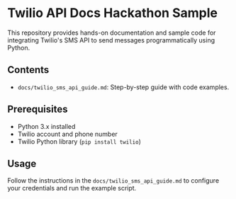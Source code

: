 # Twilio API Docs Hackathon Sample
This repository provides hands-on documentation and sample code for integrating Twilio's SMS API to send messages programmatically using Python. 

## Contents
- `docs/twilio_sms_api_guide.md`: Step-by-step guide with code examples.

## Prerequisites
- Python 3.x installed
- Twilio account and phone number
- Twilio Python library (`pip install twilio`)

## Usage
Follow the instructions in the `docs/twilio_sms_api_guide.md` to configure your credentials and run the example script.

